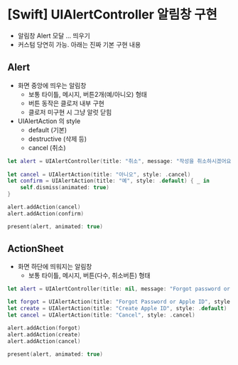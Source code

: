 # [Swift] UIAlertController 알림창 구현

- 알림창 Alert 모달 ... 띄우기
- 커스텀 당연히 가능. 아래는 진짜 기본 구현 내용

## Alert

- 화면 중앙에 띄우는 알림창
  - 보통 타이틀, 메시지, 버튼2개(예/아니오) 형태
  - 버튼 동작은 클로저 내부 구현
  - 클로저 미구현 시 그냥 알럿 닫힘
- UIAlertAction 의 style
  - default (기본)
  - destructive (삭제 등)
  - cancel (취소)

```swift
let alert = UIAlertController(title: "취소", message: "작성을 취소하시겠어요?", preferredStyle: .alert)
        
let cancel = UIAlertAction(title: "아니오", style: .cancel)
let confirm = UIAlertAction(title: "예", style: .default) { _ in
    self.dismiss(animated: true)
}

alert.addAction(cancel)
alert.addAction(confirm)

present(alert, animated: true)
```

## ActionSheet

- 화면 하단에 띄워지는 알림창
  - 보통 타이틀, 메시지, 버튼(다수, 취소버튼) 형태

```swift
let alert = UIAlertController(title: nil, message: "Forgot password or don't have an Apple ID?", preferredStyle: .actionSheet)

let forgot = UIAlertAction(title: "Forgot Password or Apple ID", style: .default)
let create = UIAlertAction(title: "Create Apple ID", style: .default)
let cancel = UIAlertAction(title: "Cancel", style: .cancel)

alert.addAction(forgot)
alert.addAction(create)
alert.addAction(cancel)

present(alert, animated: true)
```

